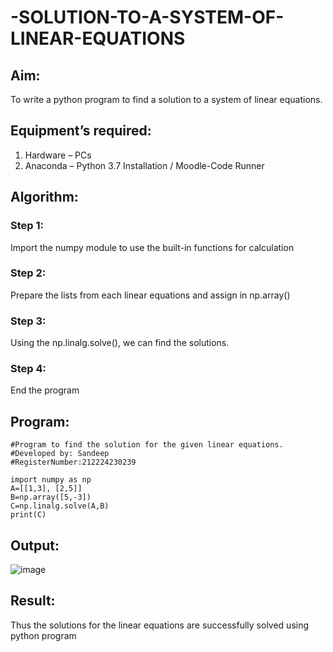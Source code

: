 # -SOLUTION-TO-A-SYSTEM-OF-LINEAR-EQUATIONS
## Aim:
To write a python program to find a solution to a system of linear equations.
## Equipment’s required:
1. 	Hardware – PCs
2. 	Anaconda – Python 3.7 Installation / Moodle-Code Runner
## Algorithm:
### Step 1: 
Import the numpy module to use the built-in functions for calculation
### Step 2: 
Prepare the lists from each linear equations and assign in np.array()
### Step 3: 
Using the np.linalg.solve(), we can find the solutions.
### Step 4: 
End the program
## Program:
~~~
#Program to find the solution for the given linear equations.
#Developed by: Sandeep
#RegisterNumber:212224230239

import numpy as np
A=[[1,3], [2,5]]
B=np.array([5,-3])
C=np.linalg.solve(A,B)
print(C)
~~~

## Output:
![image](https://github.com/user-attachments/assets/453b4012-c639-4bc5-8a1c-39ec22563298)

## Result: 
Thus the solutions for the linear equations are successfully solved using python program

